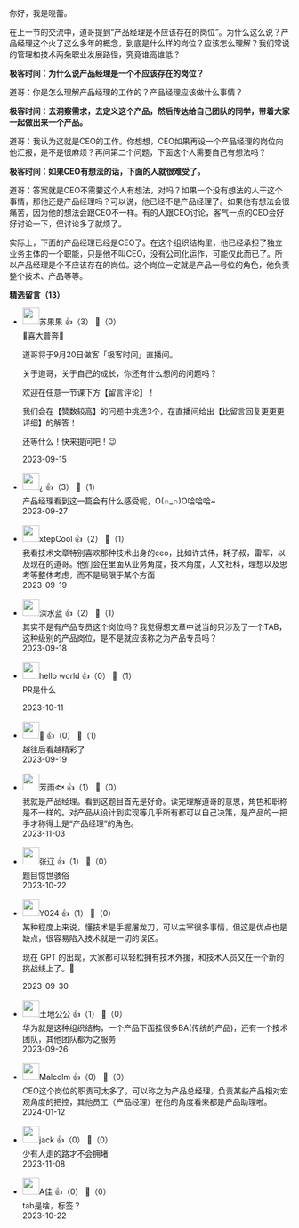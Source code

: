 你好，我是晓蕾。

在上一节的交流中，道哥提到“产品经理是不应该存在的岗位”。为什么这么说？产品经理这个火了这么多年的概念，到底是什么样的岗位？应该怎么理解？我们常说的管理和技术两条职业发展路径，究竟谁高谁低？

**极客时间：为什么说产品经理是一个不应该存在的岗位？**

道哥：你是怎么理解产品经理的工作的？产品经理应该做什么事情？

**极客时间：去洞察需求，去定义这个产品，然后传达给自己团队的同学，带着大家一起做出来一个产品。**

道哥：我认为这就是CEO的工作。你想想，CEO如果再设一个产品经理的岗位向他汇报，是不是很麻烦？再问第二个问题，下面这个人需要自己有想法吗？

**极客时间：如果CEO有想法的话，下面的人就很难受了。**

道哥：答案就是CEO不需要这个人有想法，对吗？如果一个没有想法的人干这个事情，那他还是产品经理吗？可以说，他已经不是产品经理了。如果他有想法会很痛苦，因为他的想法会跟CEO不一样。有的人跟CEO讨论，客气一点的CEO会好好讨论一下，但讨论多了就烦了。

实际上，下面的产品经理已经是CEO了。在这个组织结构里，他已经承担了独立业务主体的一个职能，只是他不叫CEO，没有公司化运作，可能仅此而已了。所以产品经理是个不应该存在的岗位。这个岗位一定就是产品一号位的角色，他负责整个技术、产品等等。
<div><strong>精选留言（13）</strong></div><ul>
<li><img src="https://static001.geekbang.org/account/avatar/00/2b/86/73/5190bbde.jpg" width="30px"><span>苏果果</span> 👍（3） 💬（0）<div>🎉喜大普奔🎉 

道哥将于9月20日做客「极客时间」直播间。

 关于道哥，关于自己的成长，你还有什么想问的问题吗？

 欢迎在任意一节课下方【留言评论】！ 

我们会在【赞数较高】的问题中挑选3个，在直播间给出【比留言回复更更更详细】的解答！ 

还等什么！快来提问吧！😉</div>2023-09-15</li><br/><li><img src="https://static001.geekbang.org/account/avatar/00/24/c2/cf/f64d6c9d.jpg" width="30px"><span>`¿`</span> 👍（3） 💬（1）<div>产品经理看到这一篇会有什么感受呢，O(∩_∩)O哈哈哈~</div>2023-09-27</li><br/><li><img src="https://static001.geekbang.org/account/avatar/00/17/8d/af/01deb987.jpg" width="30px"><span>xtepCool</span> 👍（2） 💬（1）<div>我看技术文章特别喜欢那种技术出身的ceo，比如许式伟，耗子叔，雷军，以及现在的道哥。他们会在里面从业务角度，技术角度，人文社科，理想以及思考等整体考虑，而不是局限于某个方面</div>2023-09-19</li><br/><li><img src="https://static001.geekbang.org/account/avatar/00/18/fe/2d/e23fc6ee.jpg" width="30px"><span>深水蓝</span> 👍（2） 💬（1）<div>其实不是有产品专员这个岗位吗？我觉得想文章中说当的只涉及了一个TAB，这种级别的产品岗位，是不是就应该称之为产品专员吗？</div>2023-09-18</li><br/><li><img src="https://static001.geekbang.org/account/avatar/00/23/68/9d/192c6e40.jpg" width="30px"><span>hello world</span> 👍（0） 💬（1）<div>PR是什么
</div>2023-10-11</li><br/><li><img src="https://static001.geekbang.org/account/avatar/00/21/69/79/b4132042.jpg" width="30px"><span>🐑</span> 👍（0） 💬（1）<div>越往后看越精彩了</div>2023-09-19</li><br/><li><img src="https://static001.geekbang.org/account/avatar/00/12/7d/18/37b7f48c.jpg" width="30px"><span>芳雨🐟</span> 👍（1） 💬（0）<div>我就是产品经理。看到这题目首先是好奇。读完理解道哥的意思，角色和职称是不一样的。对产品从设计到实现等几乎所有都可以自己决策，是产品的一把手才称得上是“产品经理”的角色。</div>2023-11-03</li><br/><li><img src="https://static001.geekbang.org/account/avatar/00/0f/f6/07/5bc770d4.jpg" width="30px"><span>张辽</span> 👍（1） 💬（0）<div>题目惊世骇俗</div>2023-10-22</li><br/><li><img src="https://static001.geekbang.org/account/avatar/00/0f/88/c8/6af6d27e.jpg" width="30px"><span>Y024</span> 👍（1） 💬（0）<div>某种程度上来说，懂技术是手握屠龙刀，可以主宰很多事情，但这是优点也是缺点，很容易陷入技术就是一切的误区。

现在 GPT 的出现，大家都可以轻松拥有技术外援，和技术人员又在一个新的挑战线上了。💪</div>2023-09-30</li><br/><li><img src="https://static001.geekbang.org/account/avatar/00/18/66/e7/684bad28.jpg" width="30px"><span>土地公公</span> 👍（1） 💬（0）<div>华为就是这种组织结构，一个产品下面挂很多BA(传统的产品)，还有一个技术团队，其他团队都为之服务</div>2023-09-26</li><br/><li><img src="https://static001.geekbang.org/account/avatar/00/12/a2/a0/0aaa34e4.jpg" width="30px"><span>Malcolm</span> 👍（0） 💬（0）<div>CEO这个岗位的职责可太多了，可以称之为产品总经理，负责某些产品相对宏观角度的把控，其他员工（产品经理）在他的角度看来都是产品助理啦。</div>2024-01-12</li><br/><li><img src="http://thirdwx.qlogo.cn/mmopen/vi_32/jibauP3icEFic4w56L2ddVghL7h2gGKhFdW8lBfE9rpwwRgzUKkLFY9wb4w70AXz7retME96a6EBRTA0LvSLn0ib8A/132" width="30px"><span>jack</span> 👍（0） 💬（0）<div>少有人走的路才不会拥堵</div>2023-11-08</li><br/><li><img src="https://static001.geekbang.org/account/avatar/00/1d/4b/06/f39b8137.jpg" width="30px"><span>A佳</span> 👍（0） 💬（0）<div>tab是啥，标签？</div>2023-10-22</li><br/>
</ul>